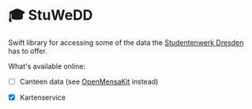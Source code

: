 # 🎓 StuWeDD

Swift library for accessing some of the data the [Studentenwerk Dresden](http://www.studentenwerk-dresden.de/) has to offer.

What's available online:

- [ ] Canteen data (see [OpenMensaKit](https://github.com/kiliankoe/OpenMensaKit) instead)
- [x] Kartenservice


